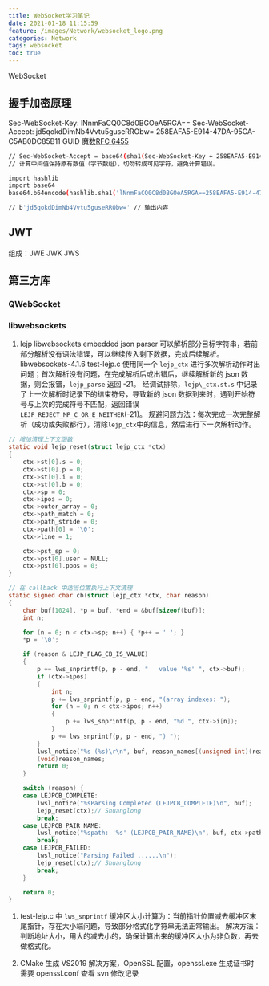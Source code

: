 ```yaml
---
title: WebSocket学习笔记
date: 2021-01-18 11:15:59
feature: /images/Network/websocket_logo.png
categories: Network
tags: websocket
toc: true
---
```


WebSocket

<!-- More -->

## 握手加密原理
Sec-WebSocket-Key: lNnmFaCQ0C8d0BGOeA5RGA==
Sec-WebSocket-Accept: jd5qokdDimNb4Vvtu5guseRRObw=
258EAFA5-E914-47DA-95CA-C5AB0DC85B11 GUID 魔数[RFC 6455](https://tools.ietf.org/html/rfc6455)

``` bash
// Sec-WebSocket-Accept = base64(sha1(Sec-WebSocket-Key + 258EAFA5-E914-47DA-95CA-C5AB0DC85B11)) // 纯字符串拼接
// 计算中间值保持原有数值（字节数组），切勿转成可见字符，避免计算错误。

import hashlib
import base64
base64.b64encode(hashlib.sha1('lNnmFaCQ0C8d0BGOeA5RGA==258EAFA5-E914-47DA-95CA-C5AB0DC85B11'.encode('utf-8')).digest())

// b'jd5qokdDimNb4Vvtu5guseRRObw=' // 输出内容
```

## JWT
组成：JWE JWK JWS

## 第三方库

### QWebSocket

### libwebsockets
1. lejp libwebsockets embedded json parser
   可以解析部分目标字符串，若前部分解析没有语法错误，可以继续传入剩下数据，完成后续解析。
   libwebsockets-4.1.6 test-lejp.c 使用同一个 `lejp_ctx` 进行多次解析动作时出问题；首次解析没有问题，在完成解析后或出错后，继续解析新的 json 数据，则会报错，`lejp_parse` 返回 -21。
   经调试排除，`lejp\_ctx.st.s` 中记录了上一次解析时记录下的结束符号，导致新的 json 数据到来时，遇到开始符号与上次的完成符号不匹配，返回错误`LEJP_REJECT_MP_C_OR_E_NEITHER`(-21)。
   规避问题方法：每次完成一次完整解析（成功或失败都行），清除`lejp_ctx`中的信息，然后进行下一次解析动作。
``` c
// 增加清理上下文函数
static void lejp_reset(struct lejp_ctx *ctx)
{
    ctx->st[0].s = 0;
    ctx->st[0].p = 0;
    ctx->st[0].i = 0;
    ctx->st[0].b = 0;
    ctx->sp = 0;
    ctx->ipos = 0;
    ctx->outer_array = 0;
    ctx->path_match = 0;
    ctx->path_stride = 0;
    ctx->path[0] = '\0';
    ctx->line = 1;

    ctx->pst_sp = 0;
    ctx->pst[0].user = NULL;
    ctx->pst[0].ppos = 0;
}

// 在 callback 中适当位置执行上下文清理
static signed char cb(struct lejp_ctx *ctx, char reason)
{
    char buf[1024], *p = buf, *end = &buf[sizeof(buf)];
    int n;

    for (n = 0; n < ctx->sp; n++) { *p++ = ' '; }
    *p = '\0';

    if (reason & LEJP_FLAG_CB_IS_VALUE)
    {
        p += lws_snprintf(p, p - end, "   value '%s' ", ctx->buf);
        if (ctx->ipos)
        {
            int n;
            p += lws_snprintf(p, p - end, "(array indexes: ");
            for (n = 0; n < ctx->ipos; n++)
            {
                p += lws_snprintf(p, p - end, "%d ", ctx->i[n]);
            }
            p += lws_snprintf(p, p - end, ") ");
        }
        lwsl_notice("%s (%s)\r\n", buf, reason_names[(unsigned int)(reason) & (LEJP_FLAG_CB_IS_VALUE - 1)]);
        (void)reason_names;
        return 0;
    }

    switch (reason) {
    case LEJPCB_COMPLETE:
        lwsl_notice("%sParsing Completed (LEJPCB_COMPLETE)\n", buf);
        lejp_reset(ctx);// Shuanglong
        break;
    case LEJPCB_PAIR_NAME:
        lwsl_notice("%spath: '%s' (LEJPCB_PAIR_NAME)\n", buf, ctx->path);
        break;
    case LEJPCB_FAILED:
        lwsl_notice("Parsing Failed ......\n");
        lejp_reset(ctx);// Shuanglong
        break;
    }

    return 0;
}
```

1. test-lejp.c 中 `lws_snprintf` 缓冲区大小计算为：当前指针位置减去缓冲区末尾指针，存在大小端问题，导致部分格式化字符串无法正常输出。
   解决方法：判断地址大小，用大的减去小的，确保计算出来的缓冲区大小为非负数，再去做格式化。

1. CMake 生成 VS2019 解决方案，OpenSSL 配置，openssl.exe 生成证书时需要 openssl.conf 查看 svn 修改记录

